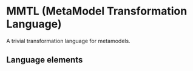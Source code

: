 # MMTL (MetaModel Transformation Language)
A trivial transformation language for metamodels.
## Language elements
